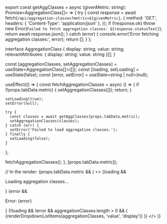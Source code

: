 export const getAggClasses = async (givenMetric: string): Promise<AggregationClass[]> => {
  try {
    const response = await fetch(`/api/aggregation-classes?metric=${givenMetric}`, {
      method: 'GET',
      headers: { 'Content-Type': 'application/json' },
    });
    if (!response.ok) throw new Error(`Failed to fetch aggregation classes: ${response.statusText}`);
    return await response.json();
  } catch (error) {
    console.error('Error fetching aggregation classes:', error);
    return [];
  }
};


interface AggregationClass {
  display: string;
  value: string;
  relevantAttributes: { display: string; value: string }[];
}

const [aggregationClasses, setAggregationClasses] = useState<AggregationClass[]>([]);
const [loading, setLoading] = useState(false);
const [error, setError] = useState<string | null>(null);

useEffect(() => {
  const fetchAggregationClasses = async () => {
    if (!props.tabData.metric) {
      setAggregationClasses([]);
      return;
    }

    setLoading(true);
    setError(null);

    try {
      const classes = await getAggClasses(props.tabData.metric);
      setAggregationClasses(classes);
    } catch (err) {
      setError('Failed to load aggregation classes.');
    } finally {
      setLoading(false);
    }
  };

  fetchAggregationClasses();
}, [props.tabData.metric]);

// In the render:
{props.tabData.metric && (
  <>
    {loading && <p>Loading aggregation classes...</p>}
    {error && <p>Error: {error}</p>}
    {!loading && !error && aggregationClasses.length > 0 && (
      <Dropdown
        id="aggregation-class"
        labelBeforeSelect="Select a Agg Class"
        labelAfterSelect="Selected Agg Class"
        onChange={onAggClassChange}
        selectedItemId={props.tabData.aggregationClass}
        required
      >
        {renderDropdownListItems(aggregationClasses, 'value', 'display')}
      </Dropdown>
    )}
  </>
)}
